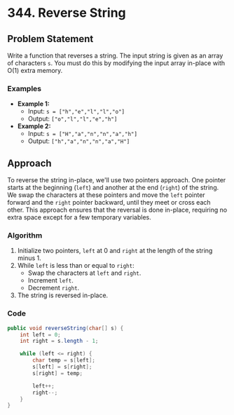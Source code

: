 # 344. Reverse String

## Problem Statement
Write a function that reverses a string. The input string is given as an array of characters `s`. You must do this by modifying the input array in-place with O(1) extra memory.

### Examples

- **Example 1:**
  - Input: `s = ["h","e","l","l","o"]`
  - Output: `["o","l","l","e","h"]`
- **Example 2:**
  - Input: `s = ["H","a","n","n","a","h"]`
  - Output: `["h","a","n","n","a","H"]`

## Approach
To reverse the string in-place, we'll use two pointers approach. One pointer starts at the beginning (`left`) and another at the end (`right`) of the string. We swap the characters at these pointers and move the `left` pointer forward and the `right` pointer backward, until they meet or cross each other. This approach ensures that the reversal is done in-place, requiring no extra space except for a few temporary variables.

### Algorithm
1. Initialize two pointers, `left` at 0 and `right` at the length of the string minus 1.
2. While `left` is less than or equal to `right`:
   - Swap the characters at `left` and `right`.
   - Increment `left`.
   - Decrement `right`.
3. The string is reversed in-place.

### Code

```java
public void reverseString(char[] s) {
    int left = 0;
    int right = s.length - 1;

    while (left <= right) {
        char temp = s[left];
        s[left] = s[right];
        s[right] = temp;

        left++;
        right--;
    }
}
```